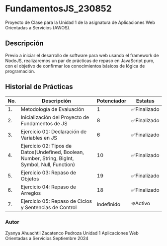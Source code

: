 # FundamentosJS_230852
Proyecto de Clase para la Unidad 1 de la asignatura de Aplicaciones Web Orientadas a Servicios (AWOS).


## Descripción

Previo a iniciar el desarrollo de software para web usando el framework de NodeJS, realizaremos un par de prácticas de repaso en JavaScript puro, con el objetivo de confirmar los conocimientos básicos de lógica de programación.

## Historial de Prácticas

|No.|Descripción|Potenciador|Estatus|
|--|--|--|--|
|1.|Metodología de Evaluación|1|✅Finalizado|
|2.|Inicialización del Proyecto de Fundamentos de JS|8|✅Finalizado|
|3.|Ejercicio 01: Declaración de Variables en JS|6|✅Finalizado|
|4.|Ejercicio 02: Tipos de Datos(Undefined, Boolean, Number, String, BigInt, Symbol, Null, Function)|10|✅Finalizado|
|5.|Ejercicio 03: Repaso de Objetos|19|✅Finalizado|
|6.|Ejercicio 04: Repaso de Arreglos|18|✅Finalizado|
|7.|Ejercicio 05: Repaso de Ciclos y Sentencias de Control|Indefinido|❇️Activo|



### Autor
Zyanya Ahuachtli Zacatenco Pedroza
Unidad 1
Aplicaciones Web Orientadas a Servicios
Septiembre 2024
